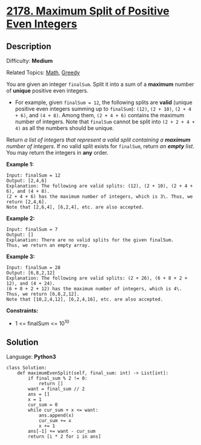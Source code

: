 # [2178\. Maximum Split of Positive Even Integers](https://leetcode.com/problems/maximum-split-of-positive-even-integers/)

## Description

Difficulty: **Medium**  

Related Topics: [Math](https://leetcode.com/tag/math/), [Greedy](https://leetcode.com/tag/greedy/)


You are given an integer `finalSum`. Split it into a sum of a **maximum** number of **unique** positive even integers.

*   For example, given `finalSum = 12`, the following splits are **valid** (unique positive even integers summing up to `finalSum`): `(12)`, `(2 + 10)`, `(2 + 4 + 6)`, and `(4 + 8)`. Among them, `(2 + 4 + 6)` contains the maximum number of integers. Note that `finalSum` cannot be split into `(2 + 2 + 4 + 4)` as all the numbers should be unique.

Return _a list of integers that represent a valid split containing a **maximum** number of integers_. If no valid split exists for `finalSum`, return _an **empty** list_. You may return the integers in **any** order.

**Example 1:**

```
Input: finalSum = 12
Output: [2,4,6]
Explanation: The following are valid splits: (12), (2 + 10), (2 + 4 + 6), and (4 + 8).
(2 + 4 + 6) has the maximum number of integers, which is 3\. Thus, we return [2,4,6].
Note that [2,6,4], [6,2,4], etc. are also accepted.
```

**Example 2:**

```
Input: finalSum = 7
Output: []
Explanation: There are no valid splits for the given finalSum.
Thus, we return an empty array.
```

**Example 3:**

```
Input: finalSum = 28
Output: [6,8,2,12]
Explanation: The following are valid splits: (2 + 26), (6 + 8 + 2 + 12), and (4 + 24). 
(6 + 8 + 2 + 12) has the maximum number of integers, which is 4\. Thus, we return [6,8,2,12].
Note that [10,2,4,12], [6,2,4,16], etc. are also accepted.
```

**Constraints:**

*   1 <= finalSum <= 10<sup>10</sup>


## Solution

Language: **Python3**

```python3
class Solution:
    def maximumEvenSplit(self, final_sum: int) -> List[int]:
        if final_sum % 2 != 0:
            return []
        want = final_sum // 2
        ans = []
        x = 1
        cur_sum = 0
        while cur_sum + x <= want:
            ans.append(x)
            cur_sum += x
            x += 1
        ans[-1] += want - cur_sum
        return [i * 2 for i in ans]
```
